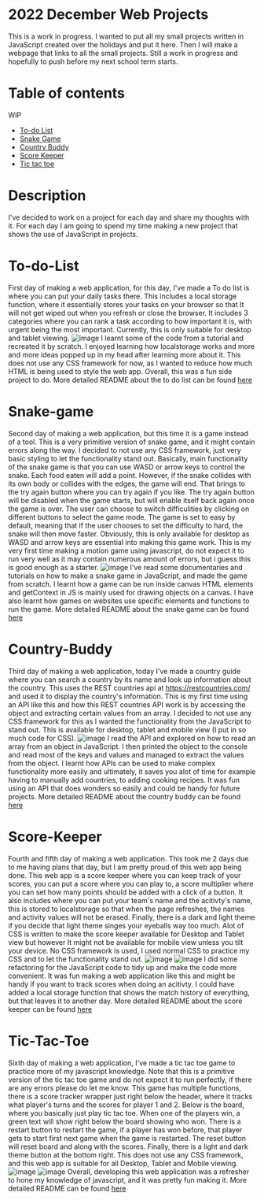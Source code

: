# 2022 December Web Projects
This is a work in progress. I wanted to put all my small projects written in JavaScript created over the holidays and put it here. Then I will make a webpage that links to all the small projects. Still a work in progress and hopefully to push before my next school term starts.

# Table of contents
WIP
* [To-do List](#To-do-List)
* [Snake Game](#Snake-game)
* [Country Buddy](#Country-Buddy)
* [Score Keeper](#Score-Keeper)
* [Tic tac toe](#Tic-Tac-Toe)

# Description
I've decided to work on a project for each day and share my thoughts with it. For each day I am going to spend my time making a new project that shows the use of JavaScript in projects.

# To-do-List
First day of making a web application, for this day, I've made a To do list is where you can put your daily tasks there. This includes a local storage function, where it essentially stores your tasks on your browser so that It will not get wiped out when you refresh or close the browser. It includes 3 categories where you can rank a task according to how important it is, with urgent being the most important. Currently, this is only suitable for desktop and tablet viewing.
![image](https://user-images.githubusercontent.com/39120147/210168057-1990f6e8-7400-44be-ae73-c537b2e4cfc9.png)
I learnt some of the code from a tutorial and recreated it by scratch. I enjoyed learning how localstorage works and more and more ideas popped up in my head after learning more about it. This does not use any CSS framework for now, as I wanted to reduce how much HTML is being used to style the web app. Overall, this was a fun side project to do. More detailed README about the to do list can be found [here](https://github.com/bennygdev/2022Webprojects/tree/master/ToDoList)
<br>
# Snake-game
Second day of making a web application, but this time it is a game instead of a tool. This is a very primitive version of snake game, and it might contain errors along the way. I decided to not use any CSS framework, just very basic styling to let the functionality stand out. Basically, main functionality of the snake game is that you can use WASD or arrow keys to control the snake. Each food eaten will add a point. However, if the snake collides with its own body or collides with the edges, the game will end. That brings to the try again button where you can try again if you like. The try again button will be disabled when the game starts, but will enable itself back again once the game is over. The user can choose to switch difficulities by clicking on different buttons to select the game mode. The game is set to easy by default, meaning that if the user chooses to set the difficulty to hard, the snake will then move faster. Obviously, this is only available for desktop as WASD and arrow keys are essential into making this game work. This is my very first time making a motion game using javascript, do not expect it to run very well as it may contain numerous amount of errors, but i guess this is good enough as a starter.
![image](https://user-images.githubusercontent.com/39120147/210235017-1eb428e0-f486-41e7-b4c8-4ae9f3f1b838.png)
I've read some documentaries and tutorials on how to make a snake game in JavaScript, and made the game from scratch. I learnt how a game can be run inside canvas HTML elements and getContext in JS is mainly used for drawing objects on a canvas. I have also learnt how games on websites use specific elements and functions to run the game. More detailed README about the snake game can be found [here](https://github.com/bennygdev/2022Webprojects/tree/master/SnakeGame)
<br>
# Country-Buddy
Third day of making a web application, today I've made a country guide where you can search a country by its name and look up information about the country. This uses the REST countries api at https://restcountries.com/ and used it to display the country's information. This is my first time using an API like this and how this REST countries API work is by accessing the object and extracting certain values from an array. I decided to not use any CSS framework for this as I wanted the functionality from the JavaScript to stand out. This is available for desktop, tablet and mobile view (I put in so much code for CSS).
![image](https://user-images.githubusercontent.com/39120147/210375046-872fa07d-ee85-4149-8b5c-81449fea3b1c.png)
I read the API and explored on how to read an array from an object in JavaScript. I then printed the object to the console and read most of the keys and values and managed to extract the values from the object. I learnt how APIs can be used to make complex functionality more easily and ultimately, it saves you alot of time for example having to manually add countries, to adding cooking recipes. It was fun using an API that does wonders so easily and could be handy for future projects. More detailed README about the country buddy can be found [here](https://github.com/bennygdev/2022Webprojects/tree/master/CountryBuddy)
<br>
# Score-Keeper
Fourth and fifth day of making a web application. This took me 2 days due to me having plans that day, but I am pretty proud of this web app being done. This web app is a score keeper where you can keep track of your scores, you can put a score where you can play to, a score multiplier where you can set how many points should be added with a click of a button. It also includes where you can put your team's name and the acitivty's name, this is stored to localstorage so that when the page refreshes, the names and activity values will not be erased. Finally, there is a dark and light theme if you decide that light theme singes your eyeballs way too much. Alot of CSS is written to make the score keeper available for Desktop and Tablet view but however It might not be available for mobile view unless you tilt your device. No CSS framework is used, I used normal CSS to practice my CSS and to let the functionality stand out.
![image](https://user-images.githubusercontent.com/39120147/210730434-e707e52e-51db-4457-8734-1a78b7824ba0.png)
![image](https://user-images.githubusercontent.com/39120147/210730492-dde0fb7d-9214-4277-bd34-17fcae8b8f66.png)
I did some refactoring for the JavaScript code to tidy up and make the code more convenient. It was fun making a web application like this and might be handy if you want to track scores when doing an acitivty. I could have added a local storage function that shows the match history of everything, but that leaves it to another day. More detailed README about the score keeper can be found [here](https://github.com/bennygdev/2022Webprojects/tree/master/Score%20Keeper)
<br>
# Tic-Tac-Toe
Sixth day of making a web application, I've made a tic tac toe game to practice more of my javascript knowledge. Note that this is a primitive version of the tic tac toe game and do not expect it to run perfectly, if there are any errors please do let me know. This game has multiple functions, there is a score tracker wrapper just right below the header, where it tracks what player's turns and the scores for player 1 and 2. Below is the board, where you basically just play tic tac toe. When one of the players win, a green text will show right below the board showing who won. There is a restart button to restart the game, if a player has won before, that player gets to start first next game when the game is restarted. The reset button will reset board and along with the scores. Finally, there is a light and dark theme button at the bottom right. This does not use any CSS framework, and this web app is suitable for all Desktop, Tablet and Mobile viewing.
![image](https://user-images.githubusercontent.com/39120147/211002315-977f9db3-c22e-45b1-957d-e059e5c33057.png)
![image](https://user-images.githubusercontent.com/39120147/211002363-4fc3aa4a-58d4-4672-86fc-dae5fbf302a0.png)
Overall, developing this web application was a refresher to hone my knowledge of javascript, and it was pretty fun making it. More detailed README can be found [here](https://github.com/bennygdev/2022Webprojects/tree/master/Tic%20tac%20toe)

